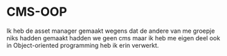 # CMS-OOP

Ik heb de asset manager gemaakt wegens dat de andere van me groepje niks hadden gemaakt hadden we geen cms maar ik heb me eigen deel ook in Object-oriented programming heb ik erin verwerkt.
